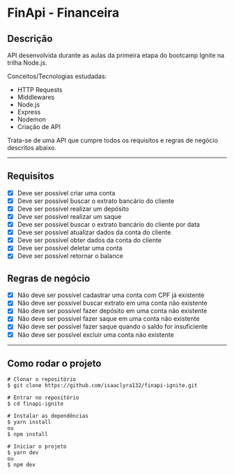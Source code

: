 # FinApi - Financeira

## Descrição 
API desenvolvida durante as aulas da primeira etapa do bootcamp Ignite na trilha Node.js.

Conceitos/Tecnologias estudadas:
- HTTP Requests
- Middlewares
- Node.js
- Express
- Nodemon
- Criação de API

Trata-se de uma API que cumpre todos os requisitos e regras de negócio descritos abaixo.

---

## Requisitos
- [x] Deve ser possível criar uma conta
- [x] Deve ser possível buscar o extrato bancário do cliente
- [x] Deve ser possível realizar um depósito
- [x] Deve ser possível realizar um saque
- [x] Deve ser possível buscar o extrato bancário do cliente por data
- [x] Deve ser possível atualizar dados da conta do cliente
- [x] Deve ser possível obter dados da conta do cliente
- [x] Deve ser possível deletar uma conta
- [x] Deve ser possível retornar o balance

## Regras de negócio
- [x] Não deve ser possível cadastrar uma conta com CPF já existente
- [x] Não deve ser possível buscar extrato em uma conta não existente
- [x] Não deve ser possível fazer depósito em uma conta não existente
- [x] Não deve ser possível fazer saque em uma conta não existente
- [x] Não deve ser possível fazer saque quando o saldo for insuficiente
- [x] Não deve ser possível excluir uma conta não existente

---

## Como rodar o projeto

```
# Clonar o repositório
$ git clone https://github.com/isaaclyra132/finapi-ignite.git

# Entrar no repositório
$ cd finapi-ignite

# Instalar as dependências
$ yarn install
ou 
$ npm install

# Iniciar o projeto
$ yarn dev
ou 
$ npm dev
```